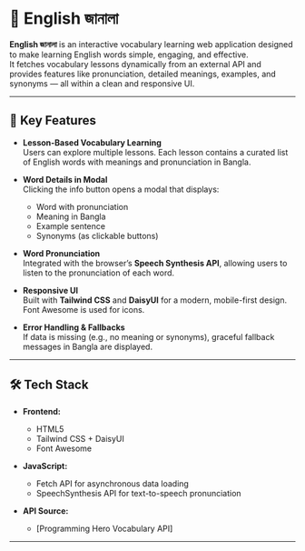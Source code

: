 # 📘 English জানালা

**English জানালা** is an interactive vocabulary learning web application designed to make learning English words simple, engaging, and effective.  
It fetches vocabulary lessons dynamically from an external API and provides features like pronunciation, detailed meanings, examples, and synonyms — all within a clean and responsive UI.

---

## 🚀 Key Features

- **Lesson-Based Vocabulary Learning**  
  Users can explore multiple lessons. Each lesson contains a curated list of English words with meanings and pronunciation in Bangla.

- **Word Details in Modal**  
  Clicking the info button opens a modal that displays:
  - Word with pronunciation  
  - Meaning in Bangla  
  - Example sentence  
  - Synonyms (as clickable buttons)

- **Word Pronunciation**  
  Integrated with the browser’s **Speech Synthesis API**, allowing users to listen to the pronunciation of each word.

- **Responsive UI**  
  Built with **Tailwind CSS** and **DaisyUI** for a modern, mobile-first design.  
  Font Awesome is used for icons.

- **Error Handling & Fallbacks**  
  If data is missing (e.g., no meaning or synonyms), graceful fallback messages in Bangla are displayed.

---

## 🛠️ Tech Stack

- **Frontend:**  
  - HTML5  
  - Tailwind CSS + DaisyUI  
  - Font Awesome  

- **JavaScript:**  
  - Fetch API for asynchronous data loading  
  - SpeechSynthesis API for text-to-speech pronunciation  

- **API Source:**  
  - [Programming Hero Vocabulary API] 

---

